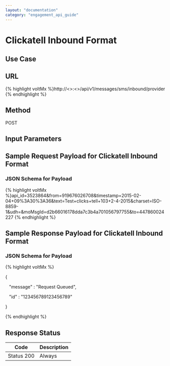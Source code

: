 ```yaml
---
layout: "documentation"
category: "engagement_api_guide"
---
```

                           

Clickatell Inbound Format
=========================

Use Case
--------

URL
---

{% highlight voltMx %}http://<<host>>:<<port>>/api/v1/messages/sms/inbound/provider
{% endhighlight %}

Method
------

POST

Input Parameters
----------------

Sample Request Payload for Clickatell Inbound Format
----------------------------------------------------

### JSON Schema for Payload

{% highlight voltMx %}api_id=3523864&from=919676026708&timestamp=2015-02-04+09%3A30%3A36&text=Test+clicks+tell+103+2-4-2015&charset=ISO-8859-1&udh=&moMsgId=d2b66016178dda7c3b4a701056797755&to=447860024227
{% endhighlight %}

Sample Response Payload for Clickatell Inbound Format
-----------------------------------------------------

### JSON Schema for Payload

{% highlight voltMx %}

{

   "message" : "Request Queued",

   "id" : "123456789123456789"

}


{% endhighlight %}

Response Status
---------------

  
| Code | Description |
| --- | --- |
| Status 200 | Always |
